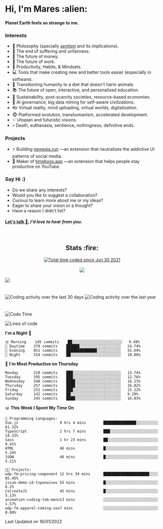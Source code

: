 <h1>Hi, I'm Mares :alien:</h1>

#### Planet Earth feels so strange to me.

### **Interests**

- 🌊 Philosophy (specially [_sentism_][sentismmedium] and its implications).
- 🎯 The end of suffering and unfairness.
- 💸 The future of money.
- 💼 The future of work.
- 🧠 Productivity, Habits, & Mindsets.
- 💻 Tools that make creating new and better tools easier (especially in software).
- 🥗 Transitioning humanity to a diet that doesn't harm animals.
- 📚 The future of open, interactive, and personalized education.
- 🌱 Sustainability, post-scarcity societies, resource-based economies.
- 🤖 AI governance, big data mining for self-aware civilizations.
- 👓 Virtual reality, mind uploading, virtual worlds, digitalization.
- 🐵 Platformed evolution, transhumanism, accelerated development.
- ✨ Utopian and futuristic visions.
- 💀 Death, euthanasia, sentience, nothingness, definitive ends.


### **Projects**

- ⚡ Building [nemesis.run](https://nemesis.run) —an extension that neutralizes the addictive UI patterns of social media.
- 💎 Maker of [timeboss.app](https://timeboss.app) —an extension that helps people stay productive on YouTube.


### **Say Hi :)**

- Do we share any interests?
- Would you like to suggest a collaboration?
- Curious to learn more about me or my ideas?
- Eager to share your vision or a thought?
- Have a reason I didn't list?

#### [Let's talk :wave:.](mailto:mareszhar@gmail.com) _I'd love to hear from you_.

[sentismmedium]: https://medium.com/@mareszhar/born-a-prisoner-a-reflection-about-life-its-struggles-and-a-plan-to-escape-d8566ce9b026

<br>

<h2 align="center">Stats :fire:</h2>

<div align="center">
  <a href="https://wakatime.com/@cfdc0e0d-4860-4b62-9ff0-cb659185525e">
    <img src="https://wakatime.com/badge/user/cfdc0e0d-4860-4b62-9ff0-cb659185525e.svg" alt="Total time coded since Jun 30 2021" />
  </a>
</div>

<br>

<!-- 
Add or remove this: 
&dates=B1AAB3FF 
...or this...
&date_format=M%20j%5B%2C%20Y%5D
from the *streak stats URL below* if they get bugged and aren't updating: 
-->

<div align="center">
  <img src="https://github-readme-streak-stats.herokuapp.com?user=mareszhar&theme=black-ice&hide_border=true&stroke=FFFFFF15&ring=DF8FFE&fire=DF8FFE&currStreakLabel=DF8FFE&background=1A232A&currStreakNum=86FFAB&dates=B1AAB3FF&date_format=M%20j%5B%2C%20Y%5D">
</div>

<br>

<img src="https://activity-graph.herokuapp.com/graph?username=mareszhar&theme=nord&bg_color=00000000&color=979797&line=DF8FFE&point=00000000&area=true&hide_border=true">

<br>

<h1></h1>

<img src="https://wakatime.com/share/@mares/5df0ff02-9c79-41b4-b540-51dc9c65a57b.svg" alt="Coding activity over the last 30 days" />
<img src="https://wakatime.com/share/@mares/ea89ba71-f374-40af-930c-e0655909fe37.svg" alt="Coding activity over the last year" />

<h1></h1>

<!--START_SECTION:waka-->
![Code Time](http://img.shields.io/badge/Code%20Time-435%20hrs%2050%20mins-blue)

![Lines of code](https://img.shields.io/badge/From%20Hello%20World%20I%27ve%20Written-124%20Thousand%20lines%20of%20code-blue)

**I'm a Night 🦉** 

```text
🌞 Morning    145 commits    ██░░░░░░░░░░░░░░░░░░░░░░░   9.49% 
🌆 Daytime    378 commits    ██████░░░░░░░░░░░░░░░░░░░   24.74% 
🌃 Evening    851 commits    ██████████████░░░░░░░░░░░   55.69% 
🌙 Night      154 commits    ██░░░░░░░░░░░░░░░░░░░░░░░   10.08%

```
📅 **I'm Most Productive on Thursday** 

```text
Monday       210 commits    ███░░░░░░░░░░░░░░░░░░░░░░   13.74% 
Tuesday      195 commits    ███░░░░░░░░░░░░░░░░░░░░░░   12.76% 
Wednesday    248 commits    ████░░░░░░░░░░░░░░░░░░░░░   16.23% 
Thursday     257 commits    ████░░░░░░░░░░░░░░░░░░░░░   16.82% 
Friday       231 commits    ███░░░░░░░░░░░░░░░░░░░░░░   15.12% 
Saturday     142 commits    ██░░░░░░░░░░░░░░░░░░░░░░░   9.29% 
Sunday       245 commits    ████░░░░░░░░░░░░░░░░░░░░░   16.03%

```


📊 **This Week I Spent My Time On** 

```text
💬 Programming Languages: 
Vue.js                   9 hrs 4 mins        ███████████████░░░░░░░░░░   61.32% 
TypeScript               2 hrs 7 mins        ███░░░░░░░░░░░░░░░░░░░░░░   14.32% 
Sass                     1 hr 23 mins        ██░░░░░░░░░░░░░░░░░░░░░░░   9.41% 
HTML                     46 mins             █░░░░░░░░░░░░░░░░░░░░░░░░   5.24% 
JSON                     46 mins             █░░░░░░░░░░░░░░░░░░░░░░░░   5.21%

🐱‍💻 Projects: 
wdp-fm-pricing-component 12 hrs 39 mins      █████████████████████░░░░   85.45% 
issue-demo-id-tspanwivwv 55 mins             █░░░░░░░░░░░░░░░░░░░░░░░░   6.2% 
CoCreateJS               45 mins             █░░░░░░░░░░░░░░░░░░░░░░░░   5.13% 
animation-coding-tab-menu13 mins             ░░░░░░░░░░░░░░░░░░░░░░░░░   1.57% 
wdp-fm-apparel-coming-soo7 mins              ░░░░░░░░░░░░░░░░░░░░░░░░░   0.89%

```


 Last Updated on 16/01/2022
<!--END_SECTION:waka-->
